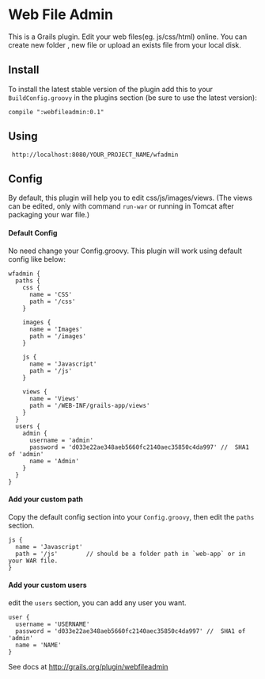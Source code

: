 # Web File Admin
This is a Grails plugin. Edit your web files(eg. js/css/html) online. You can create new folder , new file or upload an exists file from your local disk.

## Install
To install the latest stable version of the plugin add this to your `BuildConfig.groovy` in the plugins section (be sure to use the latest version):

    compile ":webfileadmin:0.1"

## Using
     http://localhost:8080/YOUR_PROJECT_NAME/wfadmin


## Config
By default, this plugin will help you to edit css/js/images/views. (The views can be edited, only with command `run-war` or running in Tomcat after packaging your war file.)

#### Default Config
No need change your Config.groovy. This plugin will work using default config like below:

    wfadmin {
      paths {
        css {
          name = 'CSS'
          path = '/css'
        }

        images {
          name = 'Images'
          path = '/images'
        }

        js {
          name = 'Javascript'
          path = '/js'
        }

        views {
          name = 'Views'
          path = '/WEB-INF/grails-app/views'
        }
      }
      users {
        admin {
          username = 'admin'
          password = 'd033e22ae348aeb5660fc2140aec35850c4da997' //  SHA1 of 'admin'
          name = 'Admin'
        }
      }
    }

#### Add your custom path
Copy the default config section into your `Config.groovy`, then edit the `paths` section.

    js {
      name = 'Javascript'
      path = '/js'        // should be a folder path in `web-app` or in your WAR file.
    }

#### Add your custom users
edit the `users` section, you can add any user you want.

    user {
      username = 'USERNAME'
      password = 'd033e22ae348aeb5660fc2140aec35850c4da997' //  SHA1 of 'admin'
      name = 'NAME'
    }

See docs at http://grails.org/plugin/webfileadmin

